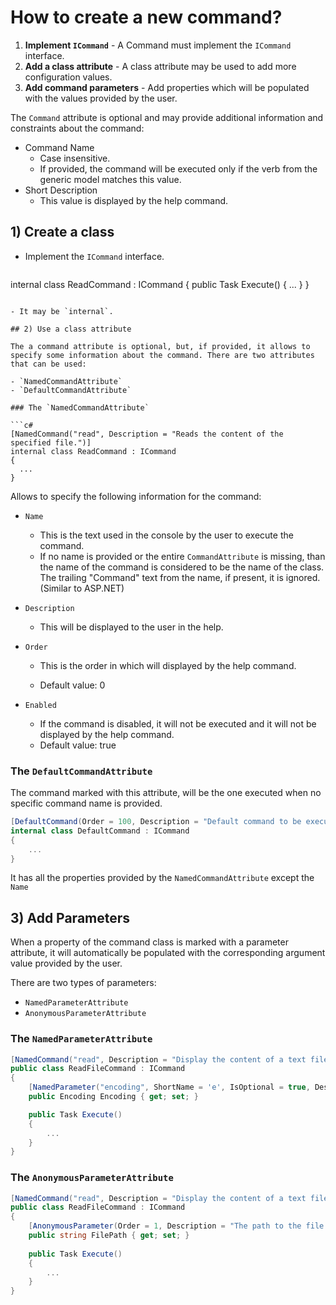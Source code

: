# How to create a new command?

1. **Implement `ICommand`** - A Command must implement the `ICommand` interface.
2. **Add a class attribute** - A class attribute may be used to add more configuration values.
3. **Add command parameters** - Add properties which will be populated with the values provided by the user.

The `Command` attribute is optional and may provide additional information and constraints about the command:

- Command Name
  - Case insensitive.
  - If provided, the command will be executed only if the verb from the generic model matches this value.
- Short Description
  - This value is displayed by the help command.

## 1) Create a class

- Implement the `ICommand` interface.

  ```c#
internal class ReadCommand : ICommand
{
  	public Task Execute()
  	{
  		...
  	}
}
  ```

- It may be `internal`.

## 2) Use a class attribute

The a command attribute is optional, but, if provided, it allows to specify some information about the command. There are two attributes that can be used:

- `NamedCommandAttribute`
- `DefaultCommandAttribute`

### The `NamedCommandAttribute`

```c#
[NamedCommand("read", Description = "Reads the content of the specified file.")]
internal class ReadCommand : ICommand
{
	...
}
```

Allows to specify the following information for the command:

- `Name`
  - This is the text used in the console by the user to execute the command.
  - If no name is provided or the entire `CommandAttribute` is missing, than the name of the command is considered to be the name of the class. The trailing "Command" text from the name, if present, it is ignored. (Similar to ASP.NET)

- `Description`
  - This will be displayed to the user in the help.

- `Order`
  - This is the order in which will displayed by the help command.

  - Default value: 0

- `Enabled`
  - If the command is disabled, it will not be executed and it will not be displayed by the help command.
  - Default value: true


### The `DefaultCommandAttribute`

The command marked with this attribute, will be the one executed when no specific command name is provided.

```c#
[DefaultCommand(Order = 100, Description = "Default command to be executed when no command name is specified.")]
internal class DefaultCommand : ICommand
{
	...
}
```

It has all the properties provided by the `NamedCommandAttribute` except the `Name`

## 3) Add Parameters

When a property of the command class is marked with a parameter attribute, it will automatically be populated with the corresponding argument value provided by the user.

There are two types of parameters:

- `NamedParameterAttribute`
- `AnonymousParameterAttribute`

### The `NamedParameterAttribute`

```c#
[NamedCommand("read", Description = "Display the content of a text file.")]
public class ReadFileCommand : ICommand
{
    [NamedParameter("encoding", ShortName = 'e', IsOptional = true, Description = "Encoding to be used ...")]
    public Encoding Encoding { get; set; }

	public Task Execute()
	{
		...
	}
}
```

### The `AnonymousParameterAttribute`

```c#
[NamedCommand("read", Description = "Display the content of a text file.")]
public class ReadFileCommand : ICommand
{
    [AnonymousParameter(Order = 1, Description = "The path to the file that should be displayed.")]
    public string FilePath { get; set; }
    
	public Task Execute()
	{
		...
	}
}
```

